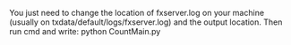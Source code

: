 You just need to change the location of fxserver.log on your machine (usually on txdata/default/logs/fxserver.log) and the output location. Then run cmd and write: python CountMain.py

